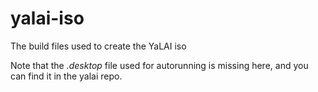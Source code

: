# yalai-iso
The build files used to create the YaLAI iso

Note that the *.desktop* file used for autorunning is missing here, and you can find it in the yalai repo.
